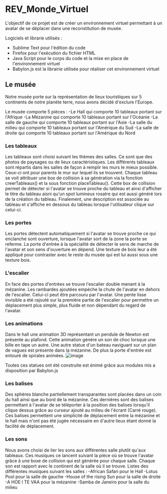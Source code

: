 # REV_Monde_Virtuel

L'objectif de ce projet est de créer un environnement virtuel permettant à un avatar de se déplacer dans une reconstitution de musée. 

Logiciels et librarie utilisés :
- Sublime Text pour l'édition du code
- Firefox pour l'exécution du fichier HTML
- Java Script pour le corps du code et la mise en place de l'environnement virtuel
- Babylon.js est la librairie utilisée pour réaliser cet environnement virtuel

## Le musée

Notre musée porte sur la représentation de lieux touristiques sur 5 continents de notre planète terre, nous avons décidé d'exclure l'Europe.

Le musée comporte 5 pièces : 
-Le Hall qui comporte 10 tableaux portant sur l'Afrique
-La Mézanine qui comporte 10 tableaux portant sur l'Océanie
-La salle de gauche qui comporte 10 tableaux portant sur l'Asie
-La salle du milieu qui comporte 10 tableaux portant sur l'Amérique du Sud 
-La salle de droite qui comporte 10 tableaux portant sur l'Amérique du Nord


### Les tableaux

Les tableaux sont choisi suivant les thèmes des salles. Ce sont que des photos de paysages ou de lieux caractéristiques. Les différents tableaux sont répartis dans les salles de façon à remplir les murs le mieux possible. Ceux-ci ont pour parents le mur sur lequel ils se trouvent. Chaque tableau se voit attribuer une box de collision à sa génération via la fonction creerTableaux() et la sous fonction placeTableau(). Cette box de collision permet de détecter si l'avatar se trouve proche du tableau et ainsi d'afficher le titre du tableau aisni qu'un spot lumineux rosatre qui est aussi généré lors de la création du tableau. Finalement, une description est associée au tableau et s'affiche en dessous du tableau lorsque l'utilisateur clique sur celui-ci.

### Les portes 

Les portes détectent automatiquement si l'avatar se trouve proche ce qui enclanche sont ouverture, lorsque l'avatar sort de la zone la porte se referme. La porte d'entrée à la spécialité de détecter le sens de marche de l'avatar et son sens d'ouverture en dépend. Une texture de bois leur a été appliqué pour contraster avec le reste du musée qui est lui aussi sous une texture bois.


### L'escalier 

En face des portes d'entrées se trouve l'escalier double menant à la mézanine. Les rambardes ajoutées empèche la chute de l'avatar en dehors de l'escalier. Celui-ci peut être parcouru par l'avatar. Une pente lisse invisible a été rajouté sur la première partie de l'escalier pour permettre un déplacement plus simple, plus fluide et non dépendant du regard de l'avatar.


### Les animations

Dans le hall une animation 3D représentant un pendule de Newton est présente au plafond. Cette animation génère un son de choc lorsque une bille en tape un autre.
Une autre statue d'un bateau naviguant sur un plan de vagues est présente dans la mézanine.
De plus la porte d'entrée est entouré de spirales animées. 
![image](https://user-images.githubusercontent.com/59872748/145187892-0f82a9cb-bad7-4a7c-bb66-0e0370817a2b.png)

Toutes ces statues ont été construite est énimé grâce aux modules mis a disposition par Babylon.js


### Les balises

Des sphères blanche partiellement transparantes sont placées dans un coin du hall ainsi que au bord de la mézanine. Ces dernières sont des balises permettant à l'avatar de se téléporter à la position des balises lorsqu'il clique dessus grâce au curseur ajouté au milieu de l'écrant (Carré rouge). Ces balises permettent une simplicité de déplacement entre la mézanine et le hall mais n'ont pas été jugée nécessaire en d'autre lieux étant donné la facilité de déplacement.


### Les sons 

Nous avons choisi de lier les sons aux différentes salle plutôt qu'aux tableaux. Ces musiques ce lancent suivant la pièce où se trouve l'avatar grâce à une boxe de collision qui est générée pour chaque salle. Chaque son est rapport avec le continent de la salle où il se trouve. 
Listes des différentes musiques suivant les salles :
	-African Safari pour le Hall
	-Lotus Pool pour la salle de gauche
	-House of the rising Sun pour la salle de droite
	-A HOE I TE VAA pour la mézanine 
	-Samba de Janeiro pour la salle du milieu


